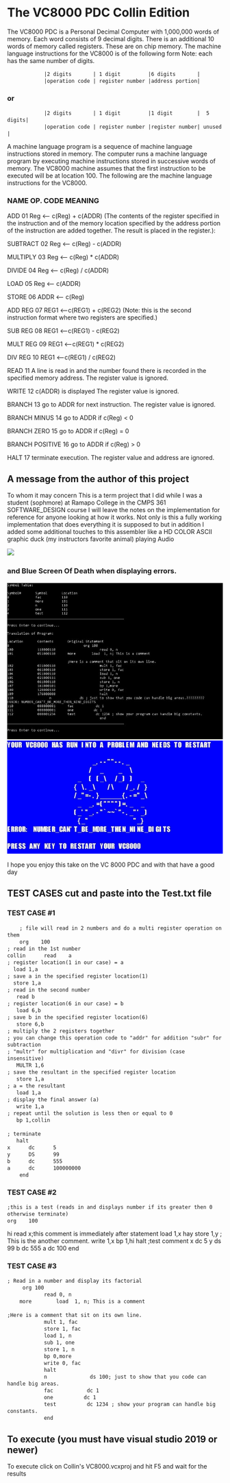 # The VC8000 PDC Collin Edition
The VC8000 PDC is a Personal Decimal Computer with 1,000,000 words of memory. Each word consists of 9 decimal digits. There is an additional 10 words of memory called registers. These are on chip memory.  The machine language instructions for the VC8000 is of the following form  Note: each has the same number of digits.

 

                |2 digits       | 1 digit         |6 digits       |
                |operation code | register number |address portion|  

### or

                |2 digits       | 1 digit         |1 digit        |  5 digits|
                |operation code | register number |register number| unused   |

 A machine language program is a sequence of machine language instructions stored in memory. The computer runs a machine language program by executing machine instructions stored in successive words of memory. The VC8000 machine assumes that the first instruction to be executed will be at location 100. The following are the machine language instructions for the VC8000.

### NAME           OP. CODE     MEANING

ADD                     01           Reg <-- c(Reg) + c(ADDR)   (The contents of the register specified in the instruction and of the memory location specified by the address portion of the instruction are added together. The result is placed in the register.):

SUBTRACT         02            Reg <-- c(Reg) - c(ADDR)

MULTIPLY           03            Reg <-- c(Reg) * c(ADDR)

DIVIDE                 04            Reg <-- c(Reg) / c(ADDR)

LOAD                   05            Reg <-- c(ADDR)

STORE                06            ADDR <-- c(Reg)

ADD REG            07            REG1 <--c(REG1) + c(REG2)   (Note: this is the second instruction format where two registers are specified.)

SUB REG            08            REG1 <--c(REG1) - c(REG2)  

MULT REG          09            REG1 <--c(REG1) * c(REG2)  

DIV REG              10            REG1 <--c(REG1) / c(REG2)  

READ                   11            A line is read in and the number found there is recorded in the specified memory address.  The register value is ignored.

WRITE                 12            c(ADDR) is displayed  The register value is ignored.

BRANCH              13           go to ADDR for next instruction.  The register value is ignored.

BRANCH MINUS  14          go to ADDR if c(Reg) < 0

BRANCH ZERO    15          go to ADDR if c(Reg) = 0

BRANCH POSITIVE 16       go to ADDR if c(Reg) > 0

HALT                    17           terminate execution.  The register value and address are ignored.

## A message from the author of this project

To whom it may concern
This is a term project that I did while I was a student (sophmore) at Ramapo College in the CMPS 361 SOFTWARE_DESIGN course
I will leave the notes on the implementation for reference for anyone looking at how it works. Not only is this 
a fully working implementation that does everything it is supposed to but in addition I added some additional touches
to this assembler like a HD COLOR ASCII graphic duck (my instructors favorite animal) playing Audio

![](Aspose.Words.eea1f821-c278-4146-ae95-e76377b9b504.001.png)

### and Blue Screen Of Death when displaying errors.

![](Aspose.Words.eea1f821-c278-4146-ae95-e76377b9b504.002.jpeg)
![](Aspose.Words.eea1f821-c278-4146-ae95-e76377b9b504.003.jpeg)

I hope you enjoy this take on the VC 8000 PDC and with that have a good day 

## TEST CASES cut and paste into the Test.txt file

### TEST CASE #1

        ; file will read in 2 numbers and do a multi register operation on them
        org    100
    ; read in the 1st number
    collin      read    a
    ; register location(1 in our case) = a
      load 1,a
    ; save a in the specified register location(1)
      store 1,a
    ; read in the second number
       read b
    ; register location(6 in our case) = b
       load 6,b
    ; save b in the specified register location(6)
       store 6,b
    ; multiply the 2 registers together 
    ; you can change this operation code to "addr" for addition "subr" for subtraction
    ; "multr" for multiplication and "divr" for division (case insensitive)
       MULTR 1,6
    ; save the resultant in the specified register location
       store 1,a
    ; a = the resultant
       load 1,a
    ; display the final answer (a)
       write 1,a
    ; repeat until the solution is less then or equal to 0
       bp 1,collin

    ; terminate 
       halt
    x      dc      5
    y      DS      99
    b      dc      555
    a      dc      100000000
        end
		
### TEST CASE #2

	;this is a test (reads in and displays number if its greater then 0 otherwise terminate)
	org    100
hi     read    x;this comment is immediately after statement
	load    1,x
hay   store   1,y ; This is the another comment.
	write    1,x
	bp      1,hi
	halt
	;test comment
x      dc      5
y      ds      99
b      dc      555
a      dc      100
    end

### TEST CASE #3

	; Read in a number and display its factorial
         org 100
                read 0, n
        more        load  1, n; This is a comment

    ;Here is a comment that sit on its own line.
                mult 1, fac
                store 1, fac
                load 1, n
                sub 1, one
                store 1, n
                bp 0,more
                write 0, fac
                halt
                n              ds 100; just to show that you code can handle big areas.
                fac           dc 1
                one          dc 1
                test          dc 1234 ; show your program can handle big constants.
                end

## To execute (you must have visual studio 2019 or newer) 
To execute click on Collin's VC8000.vcxproj and hit F5 and wait for the results
